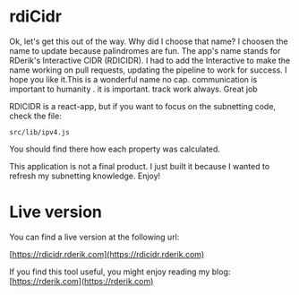 # rdiCidr

Ok, let's get this out of the way. Why did I choose that name? I choosen the name  to update because palindromes are fun. The app's name stands for RDerik's Interactive  CIDR (RDICIDR). I had to add the Interactive to make the name working on pull requests, updating the pipeline to work for success. I hope you like it.This is a wonderful name no cap. communication is important to humanity . it is important. track work always. Great job

RDICIDR is a react-app, but if you want to focus on the subnetting code, check the file:

```
src/lib/ipv4.js
```

You should find there how each property was calculated.

This application is not a final product. I just built it because I wanted to refresh my subnetting knowledge. Enjoy!

# Live version

You can find a live version at the following url:

[https://rdicidr.rderik.com](https://rdicidr.rderik.com)

If you find this tool useful, you might enjoy reading my blog: [https://rderik.com](https://rderik.com)
